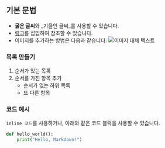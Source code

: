 ## 기본 문법

- **굻은 글씨**와 _기울인 글씨_를 사용할 수 있습니다.
- [링크](https://www.github.com)를 삽입하여 참조할 수 있습니다.
- 이미지를 추가하는 방법은 다음과 같습니다:
  ![이미지 대체 텍스트](https://github.githubassets.com/assets/GitHub-Mark-ea2971cee799.png)

### 목록 만들기

  1. 순서가 있는 목록
  2. 순서를 가진 항목 추가
     - 순서가 없는 하위 목록
     - 또 다른 항목
    
### 코드 예시

`inline 코드`를 사용하거나, 아래와 같은 코드 블럭을 사용할 수 있습니다.

```python
def hello_world():
    print("Hello, Markdown!")
```
